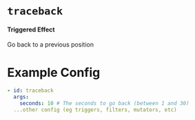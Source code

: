 # `traceback`
#### Triggered Effect

Go back to a previous position

# Example Config
```yaml
- id: traceback
  args:
    seconds: 10 # The seconds to go back (between 1 and 30)
  ...other config (eg triggers, filters, mutators, etc)
```
